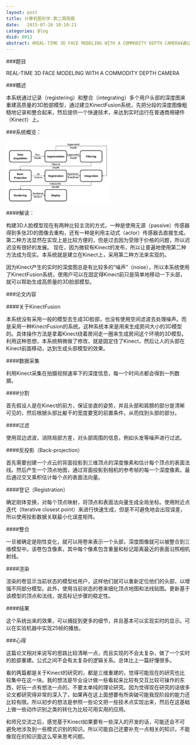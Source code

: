 ```yaml
---
layout: post
title: 计算机图形学-第二周周报
date:   2015-07-26 10:10:21
categories: Blog
dsid: 0012
abstract: 《REAL-TIME 3D FACE MODELING WITH A COMMODITY DEPTH CAMERA》通过记录（registering）和整合（integrating）多个用户头部的深度图来重建高质量的3D脸部模型，通过建立KinectFusion系统，先把分段的深度图像粗糙地记录和整合起来，然后提供一个快速技术，来达到实时运行在普通商用硬件（Kinect）上。
---
```


###题目

REAL-TIME 3D FACE MODELING WITH A COMMODITY DEPTH CAMERA

###概述

本系统通过记录（registering）和整合（integrating）多个用户头部的深度图来重建高质量的3D脸部模型，通过建立KinectFusion系统，先把分段的深度图像粗糙地记录和整合起来，然后提供一个快速技术，来达到实时运行在普通商用硬件（Kinect）上。

###系统概览：

![week2-1](/photo/week2/pic1.jpg)

####解读：

构建3D人脸模型现在有两种比较主流的方式，一种是使用无源（passive）传感器得到多张2D的图像去重构，还有一种是利用主动式（actor）传感器去直接生成。第二种方法显然在实现上是比较方便的，但是过去因为受限于价格的问题，所以迟迟没有很好的发展。
现在，因为微软有Kinect的发布，所以让普遍地使用第二种方法成为现实。本系统就是建立在Kinect上，采用第二种方法来实现的。

因为Kinect产生的实时的深度图总是有比较多的“噪声”（noise），所以本系统使用了KinectFusion系统，使用户可以在固定得Kinect前只是简单地移动一下头部，就可以帮助生成高质量的3D脸部模型。

###论文内容

####关于KinectFusion

本系统没有采用一般的模型去生成3D脸部，也没有使用空间滤波去处理噪声。而是采用一种KinectFusion的系统。这种系统本来是用来生成房间大小的3D模型的。具体操作方法是拿着Kinect绕着房间走一圈来生成房间这个环境的3D模型。利用这种思想，本系统稍微做了修改，就是固定住了Kinect，然后让人的头部在Kinect前面移动，达到生成头部模型的效果。

####数据采集

利用Kinect采集在拍摄视频速率下的深度信息，每一个时间点都会得到一列数据。

####分割

首先假设人是在Kinect的前方，保证坐直的姿势，并且头部和肩膀的部分是清晰可见的，然后根据头部比躯干的宽度要宽的前置条件，从而找到头部的部分。

####过滤

使用双边滤波，消除局部方差，对头部周围的信息，例如头发等噪声进行过滤。

####反投影（Back-projection）

首先需要创建一个点云的背面投影到三维顶点的深度像素和估计每个顶点的表面法线。然后产生一个顶点地图，通过背面投影到相机的参考帧的每一个深度像素。最后通过交叉乘积估计每个点的表面法向量。

####登记（Registration）

确定刚体变换，对每个顶点映射，将顶点和表面法向量生成全局坐标。使用附近点迭代（Iterative closest point）来进行快速生成，但是不可避免地会出现误差，所以使用投影数据关联最小化误差矩阵。

####整合

一旦被确定是刚性变化，就可以用卷来表示一个头部，深度图像就可以被整合到三维模型中。该卷包含像素，其中每个像素包含重量和标记距离最近的表面沿照相机射线。

####渲染

渲染的卷显示当前状态的模型给用户，这样他们就可以重新定位他们的头部，以增强不同部分模型。此外，使用当前状态的卷来细化顶点地图和法线贴图。更新基于该模型的顶点和法线，提高标记步骤的稳定性。

####结果

这个系统出来的效果，可以捕捉到更多的细节，并且基本可以实现实时的显示。可以在实验机器中实现25帧的播放。

###心得

这篇论文相对来说写的思路比较清晰一点，而且实现的不会太复杂，做了一个实时的脸部重建。公式之间不会有太复杂的逻辑关系。总体比上一篇好懂很多。

看的两篇都是关于Kinect的研究的，都是三维重建的，觉得可能现在的研究也比较集中在这一块。我的想法是毕业设计做一些看起来比较有交互比较可操作的东西，好玩一点有想法一点的，不要太单纯的理论研究。因为觉得现在研究的话很多论文都研究得非常的深入了，如果再在这上面想要有所突破可能我现阶段的能力还比较有限。所以初步的想法是参照一些论文把一些技术点实现出来，然后在这基础上做一些动作识别之类的转化为比较可用实用的应用。

和师兄交流之后，感觉基于Kinect如果要有一些深入的开发的话，可能还会不可避免地涉及到一些模式识别的知识。所以可能自己还要补充一点相关的知识，不能像现在的知识面这么窄来思考问题。
